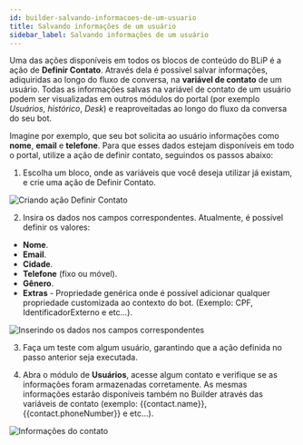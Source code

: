 ```yaml
---
id: builder-salvando-informacoes-de-um-usuario
title: Salvando informações de um usuário
sidebar_label: Salvando informações de um usuário
---
```


Uma das ações disponíveis em todos os blocos de conteúdo do BLiP é a ação de **Definir Contato**. Através dela é possível salvar informações, adiquiridas ao longo do fluxo de conversa, na **variável de contato** de um usuário. Todas as informações salvas na variável de contato de um usuário podem ser visualizadas em outros módulos do portal (por exemplo *Usuários*, *histórico*, *Desk*) e reaproveitadas ao longo do fluxo da conversa do seu bot.

Imagine por exemplo, que seu bot solicita ao usuário informações como **nome**, **email** e **telefone**. Para que esses dados estejam disponíveis em todo o portal, utilize a ação de definir contato, seguindos os passos abaixo:

1. Escolha um bloco, onde as variáveis que você deseja utilizar já existam, e crie uma ação de Definir Contato.

![Criando ação Definir Contato](/img/builder/builder-salvando-informacoes-de-um-usuario-1.png)

2. Insira os dados nos campos correspondentes. Atualmente, é possível definir os valores:

* **Nome**.
* **Email**.
* **Cidade**.
* **Telefone** (fixo ou móvel).
* **Gênero**.
* **Extras** - Propriedade genérica onde é possível adicionar qualquer propriedade customizada ao contexto do bot. (Exemplo: CPF, IdentificadorExterno e etc...).

![Inserindo os dados nos campos correspondentes](/img/builder/builder-salvando-informacoes-de-um-usuario-2.png)

3. Faça um teste com algum usuário, garantindo que a ação definida no passo anterior seja executada.

4. Abra o módulo de **Usuários**, acesse algum contato e verifique se as informações foram armazenadas corretamente. As mesmas informações estarão disponíveis também no Builder através das variáveis de contato (exemplo: {{contact.name}}, {{contact.phoneNumber}} e etc...).

![Informações do contato](/img/builder/builder-salvando-informacoes-de-um-usuario-3.png)
